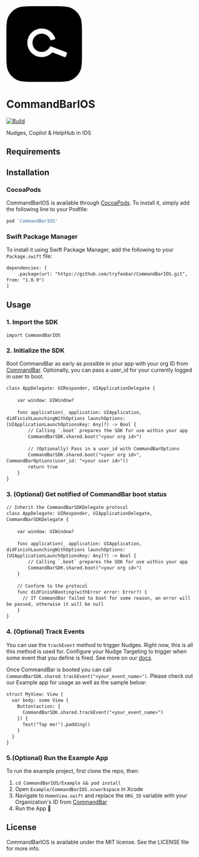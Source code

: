 <img src="docs/img/CommandBar.png" alt="CommandBar Logo" width="200" height="200">

# CommandBarIOS

[![Build](https://github.com/tryfoobar/CommandBarIOS/actions/workflows/ci.yml/badge.svg)](https://github.com/tryfoobar/CommandBarIOS/actions/workflows/ci.yml)

Nudges, Copilot & HelpHub in IOS

## Requirements

## Installation

### CocoaPods

CommandBarIOS is available through [CocoaPods](https://cocoapods.org). To install
it, simply add the following line to your Podfile:

```ruby
pod 'CommandBarIOS'
```

### Swift Package Manager

To install it using Swift Package Manager, add the following to your `Package.swift` file:

```
dependencies: [
    .package(url: "https://github.com/tryfoobar/CommandBarIOS.git", from: "1.0.9")
]
```

## Usage

### 1. Import the SDK

```
import CommandBarIOS
```

### 2. Initialize the SDK

Boot CommandBar as early as possible in your app with your org ID from [CommandBar](https://mobile.commandbar.com). Optionally, you can pass a user_id for your currently logged in user to boot.

```
class AppDelegate: UIResponder, UIApplicationDelegate {

    var window: UIWindow?

    func application(_ application: UIApplication, didFinishLaunchingWithOptions launchOptions: [UIApplicationLaunchOptionsKey: Any]?) -> Bool {
        // Calling `.boot` prepares the SDK for use within your app
        CommandBarSDK.shared.boot("<your org id>")

        // (Optionally) Pass in a user_id with CommandBarOptions
        CommandBarSDK.shared.boot("<your org id>", CommandBarOptions(user_id: "<your user id>"))
        return true
    }
}
```

### 3. (Optional) Get notified of CommandBar boot status

```
// Inherit the CommandBarSDKDelegate protocol
class AppDelegate: UIResponder, UIApplicationDelegate, CommandBarSDKDelegate {

    var window: UIWindow?

    func application(_ application: UIApplication, didFinishLaunchingWithOptions launchOptions: [UIApplicationLaunchOptionsKey: Any]?) -> Bool {
        // Calling `.boot` prepares the SDK for use within your app
        CommandBarSDK.shared.boot("<your org id>")
    }

    // Conform to the protocol
    func didFinishBooting(withError error: Error?) {
      // If CommandBar failed to boot for some reason, an error will be passed, otherwise it will be null
    }
}
```

### 4. (Optional) Track Events

You can use the `trackEvent` method to trigger Nudges. Right now, this is all this method is used for. Configure your Nudge Targeting to trigger when some event that you define is fired. See more on our [docs](https://www.commandbar.com/docs/guides/personalization/who-when-where/#by-event).

Once CommandBar is booted you can call `CommandBarSDK.shared.trackEvent("<your_event_name>")`. Please check out our Example app for usage as well as the sample below:

```
struct MyView: View {
  var body: some View {
    Button(action: {
      CommandBarSDK.shared.trackEvent("<your_event_name>")
    }) {
      Text("Tap me!").padding()
    }
  }
}
```

### 5.(Optional) Run the Example App

To run the example project, first clone the repo, then:

1. `cd CommandBarIOS/Example && pod install`
2. Open `Example/CommandBarIOS.xcworkspace` in Xcode
3. Navigate to `HomeView.swift` and replace the `ORG_ID` variable with your Organization's ID from [CommandBar](https://mobile.commandbar.com)
4. Run the App 🎉

## License

CommandBarIOS is available under the MIT license. See the LICENSE file for more info.
